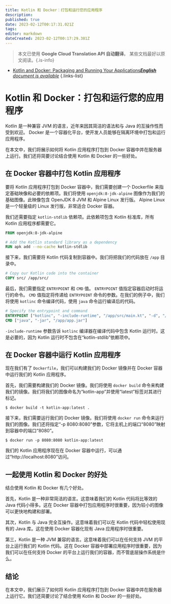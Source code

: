 ```yaml
---
title: Kotlin 和 Docker：打包和运行您的应用程序
description: 
published: true
date: 2023-02-12T00:17:31.021Z
tags: 
editor: markdown
dateCreated: 2023-02-12T00:17:29.381Z
---
```


> 本文已使用 **Google Cloud Translation API 自动翻译**。
某些文档最好以原文阅读。{.is-info}



- [Kotlin and Docker: Packaging and Running Your Applications***English** document is available*](/en/Knowledge-base/Kotlin/kotlin-and-docker-packaging-and-running-your-applications)
{.links-list}


# Kotlin 和 Docker：打包和运行您的应用程序

Kotlin 是一种兼容 JVM 的语言，近年来因其简洁的语法和与 Java 的互操作性而受到欢迎。 Docker 是一个容器化平台，使开发人员能够在隔离环境中打包和运行应用程序。

在本文中，我们将展示如何将 Kotlin 应用程序打包到 Docker 容器中并在服务器上运行。我们还将简要讨论结合使用 Kotlin 和 Docker 的一些好处。

## 在 Docker 容器中打包 Kotlin 应用程序

要将 Kotlin 应用程序打包到 Docker 容器中，我们需要创建一个 Dockerfile 来指定基础映像和必要的依赖项。我们将使用 `openjdk:8-jdk-alpine` 图像作为我们的基础图像。此映像包含 OpenJDK 8 JVM 和 Alpine Linux 发行版。 Alpine Linux 是一个轻量级的 Linux 发行版，非常适合 Docker 容器。

我们还需要指定 `kotlin-stdlib` 依赖项。此依赖项包含 Kotlin 标准库，所有 Kotlin 应用程序都需要它。

```Dockerfile
FROM openjdk:8-jdk-alpine

# Add the Kotlin standard library as a dependency
RUN apk add --no-cache kotlin-stdlib
```

接下来，我们需要将 Kotlin 代码复制到容器中。我们将把我们的代码放在 `/app` 目录中。

```Dockerfile
# Copy our Kotlin code into the container
COPY src/ /app/src/
```

最后，我们需要指定 `ENTRYPOINT` 和 `CMD` 值。 `ENTRYPOINT` 值指定容器启动时将运行的命令。 `CMD` 值指定将传递给 `ENTRYPOINT` 命令的参数。在我们的例子中，我们将使用 `kotlinc` 命令编译代码，使用 `java` 命令运行编译后的代码。

```Dockerfile
# Specify the entrypoint and command
ENTRYPOINT ["kotlinc", "-include-runtime", "/app/src/main.kt", "-d", "/app/app.jar"]
CMD ["java", "-jar", "/app/app.jar"]
```

`-include-runtime` 参数告诉 `kotlinc` 编译器在编译代码中包含 Kotlin 运行时。这是必要的，因为 Kotlin 运行时不包含在“kotlin-stdlib”依赖项中。

## 在 Docker 容器中运行 Kotlin 应用程序

现在我们有了 `Dockerfile`，我们可以构建我们的 Docker 镜像并在 Docker 容器中运行我们的 Kotlin 应用程序。

首先，我们需要构建我们的 Docker 镜像。我们将使用 `docker build` 命令来构建我们的镜像。我们将我们的图像命名为“kotlin-app”并使用“latest”标签对其进行标记。

```console
$ docker build -t kotlin-app:latest .
```

接下来，我们需要运行我们的 Docker 镜像。我们将使用 `docker run` 命令来运行我们的图像。我们还将指定“-p 8080:8080”参数，它将主机上的端口“8080”映射到容器中的端口“8080”。

```console
$ docker run -p 8080:8080 kotlin-app:latest
```

我们的 Kotlin 应用程序现在在 Docker 容器中运行，可以通过“http://localhost:8080”访问。

## 一起使用 Kotlin 和 Docker 的好处

结合使用 Kotlin 和 Docker 有几个好处。

首先，Kotlin 是一种非常简洁的语言。这意味着我们的 Kotlin 代码将比等效的 Java 代码小得多。这在 Docker 容器中打包应用程序时很重要，因为较小的图像可以更快地构建和部署。

其次，Kotlin 与 Java 完全互操作。这意味着我们可以在 Kotlin 代码中轻松使用现有的 Java 库。这在使用 Docker 容器化现有 Java 应用程序时很重要。

第三，Kotlin 是一种 JVM 兼容的语言。这意味着我们可以在任何支持 JVM 的平台上运行我们的 Kotlin 代码。这在 Docker 容器中部署应用程序时很重要，因为我们可以在任何支持 Docker 的平台上运行我们的容器，而不管底层操作系统是什么。

## 结论

在本文中，我们展示了如何将 Kotlin 应用程序打包到 Docker 容器中并在服务器上运行它。我们还简要讨论了结合使用 Kotlin 和 Docker 的一些好处。